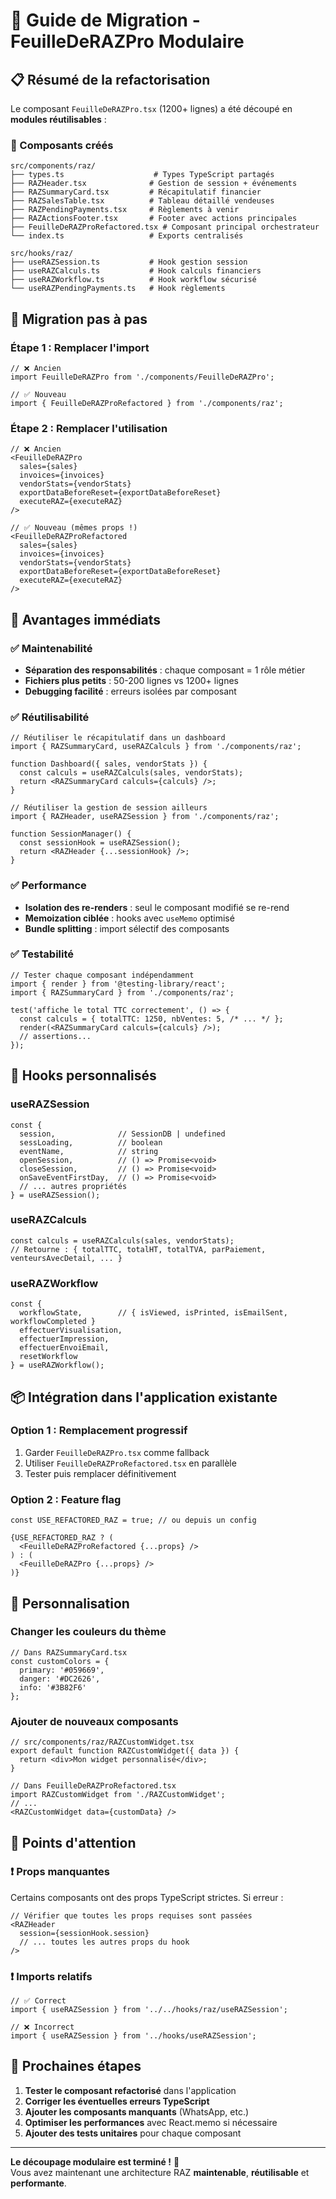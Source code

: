 # 🔄 Guide de Migration - FeuilleDeRAZPro Modulaire

## 📋 Résumé de la refactorisation

Le composant `FeuilleDeRAZPro.tsx` (1200+ lignes) a été découpé en **modules réutilisables** :

### 🧩 Composants créés
```
src/components/raz/
├── types.ts                    # Types TypeScript partagés
├── RAZHeader.tsx              # Gestion de session + événements
├── RAZSummaryCard.tsx         # Récapitulatif financier
├── RAZSalesTable.tsx          # Tableau détaillé vendeuses
├── RAZPendingPayments.tsx     # Règlements à venir
├── RAZActionsFooter.tsx       # Footer avec actions principales
├── FeuilleDeRAZProRefactored.tsx # Composant principal orchestrateur
└── index.ts                   # Exports centralisés

src/hooks/raz/
├── useRAZSession.ts           # Hook gestion session
├── useRAZCalculs.ts           # Hook calculs financiers
├── useRAZWorkflow.ts          # Hook workflow sécurisé
└── useRAZPendingPayments.ts   # Hook règlements
```

## 🚀 Migration pas à pas

### Étape 1 : Remplacer l'import
```tsx
// ❌ Ancien
import FeuilleDeRAZPro from './components/FeuilleDeRAZPro';

// ✅ Nouveau
import { FeuilleDeRAZProRefactored } from './components/raz';
```

### Étape 2 : Remplacer l'utilisation
```tsx
// ❌ Ancien
<FeuilleDeRAZPro 
  sales={sales}
  invoices={invoices}
  vendorStats={vendorStats}
  exportDataBeforeReset={exportDataBeforeReset}
  executeRAZ={executeRAZ}
/>

// ✅ Nouveau (mêmes props !)
<FeuilleDeRAZProRefactored 
  sales={sales}
  invoices={invoices}
  vendorStats={vendorStats}
  exportDataBeforeReset={exportDataBeforeReset}
  executeRAZ={executeRAZ}
/>
```

## 🎯 Avantages immédiats

### ✅ Maintenabilité
- **Séparation des responsabilités** : chaque composant = 1 rôle métier
- **Fichiers plus petits** : 50-200 lignes vs 1200+ lignes
- **Debugging facilité** : erreurs isolées par composant

### ✅ Réutilisabilité
```tsx
// Réutiliser le récapitulatif dans un dashboard
import { RAZSummaryCard, useRAZCalculs } from './components/raz';

function Dashboard({ sales, vendorStats }) {
  const calculs = useRAZCalculs(sales, vendorStats);
  return <RAZSummaryCard calculs={calculs} />;
}

// Réutiliser la gestion de session ailleurs
import { RAZHeader, useRAZSession } from './components/raz';

function SessionManager() {
  const sessionHook = useRAZSession();
  return <RAZHeader {...sessionHook} />;
}
```

### ✅ Performance
- **Isolation des re-renders** : seul le composant modifié se re-rend
- **Memoization ciblée** : hooks avec `useMemo` optimisé
- **Bundle splitting** : import sélectif des composants

### ✅ Testabilité
```tsx
// Tester chaque composant indépendamment
import { render } from '@testing-library/react';
import { RAZSummaryCard } from './components/raz';

test('affiche le total TTC correctement', () => {
  const calculs = { totalTTC: 1250, nbVentes: 5, /* ... */ };
  render(<RAZSummaryCard calculs={calculs} />);
  // assertions...
});
```

## 🔧 Hooks personnalisés

### useRAZSession
```tsx
const {
  session,              // SessionDB | undefined
  sessLoading,          // boolean
  eventName,            // string
  openSession,          // () => Promise<void>
  closeSession,         // () => Promise<void>
  onSaveEventFirstDay,  // () => Promise<void>
  // ... autres propriétés
} = useRAZSession();
```

### useRAZCalculs
```tsx
const calculs = useRAZCalculs(sales, vendorStats);
// Retourne : { totalTTC, totalHT, totalTVA, parPaiement, venteursAvecDetail, ... }
```

### useRAZWorkflow
```tsx
const {
  workflowState,        // { isViewed, isPrinted, isEmailSent, workflowCompleted }
  effectuerVisualisation,
  effectuerImpression,
  effectuerEnvoiEmail,
  resetWorkflow
} = useRAZWorkflow();
```

## 📦 Intégration dans l'application existante

### Option 1 : Remplacement progressif
1. Garder `FeuilleDeRAZPro.tsx` comme fallback
2. Utiliser `FeuilleDeRAZProRefactored.tsx` en parallèle
3. Tester puis remplacer définitivement

### Option 2 : Feature flag
```tsx
const USE_REFACTORED_RAZ = true; // ou depuis un config

{USE_REFACTORED_RAZ ? (
  <FeuilleDeRAZProRefactored {...props} />
) : (
  <FeuilleDeRAZPro {...props} />
)}
```

## 🎨 Personnalisation

### Changer les couleurs du thème
```tsx
// Dans RAZSummaryCard.tsx
const customColors = {
  primary: '#059669',
  danger: '#DC2626',
  info: '#3B82F6'
};
```

### Ajouter de nouveaux composants
```tsx
// src/components/raz/RAZCustomWidget.tsx
export default function RAZCustomWidget({ data }) {
  return <div>Mon widget personnalisé</div>;
}

// Dans FeuilleDeRAZProRefactored.tsx
import RAZCustomWidget from './RAZCustomWidget';
// ...
<RAZCustomWidget data={customData} />
```

## 🚨 Points d'attention

### ❗ Props manquantes
Certains composants ont des props TypeScript strictes. Si erreur :
```tsx
// Vérifier que toutes les props requises sont passées
<RAZHeader 
  session={sessionHook.session}
  // ... toutes les autres props du hook
/>
```

### ❗ Imports relatifs
```tsx
// ✅ Correct
import { useRAZSession } from '../../hooks/raz/useRAZSession';

// ❌ Incorrect
import { useRAZSession } from '../hooks/useRAZSession';
```

## 🎯 Prochaines étapes

1. **Tester le composant refactorisé** dans l'application
2. **Corriger les éventuelles erreurs TypeScript**
3. **Ajouter les composants manquants** (WhatsApp, etc.)
4. **Optimiser les performances** avec React.memo si nécessaire
5. **Ajouter des tests unitaires** pour chaque composant

---

**Le découpage modulaire est terminé !** 🎉  
Vous avez maintenant une architecture RAZ **maintenable**, **réutilisable** et **performante**.
